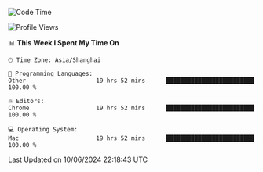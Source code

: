 <!--START_SECTION:waka-->
![Code Time](http://img.shields.io/badge/Code%20Time-2%2C359%20hrs%204%20mins-blue)

![Profile Views](http://img.shields.io/badge/Profile%20Views-0-blue)

📊 **This Week I Spent My Time On** 

```text
🕑︎ Time Zone: Asia/Shanghai

💬 Programming Languages: 
Other                    19 hrs 52 mins      █████████████████████████   100.00 % 

🔥 Editors: 
Chrome                   19 hrs 52 mins      █████████████████████████   100.00 % 

💻 Operating System: 
Mac                      19 hrs 52 mins      █████████████████████████   100.00 % 
```


 Last Updated on 10/06/2024 22:18:43 UTC
<!--END_SECTION:waka-->